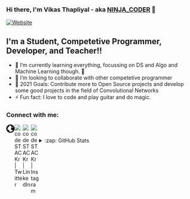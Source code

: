 ### Hi there, I'm Vikas Thapliyal - aka [NINJA_CODER][website] 👋

[![Website](https://img.shields.io/website?label=vikas-thapliyal.com&style=for-the-badge&url=https%3A%2F%2Fcodestackr.com)](http://vikas-thapliyal.netlify.app)

## I'm a Student, Competetive Programmer, Developer, and Teacher!!

- 🌱 I’m currently learning everything, focussing on DS and Algo and Machine Learning though. 🤣
- 👯 I’m looking to collaborate with other competetive programmer
- 🥅 2021 Goals: Contribute more to Open Source projects and develop some good projects in the field of Convolutional Networks
- ⚡ Fun fact: I love to code and play guitar and do magic.



### Connect with me:

[<img align="left" alt="http://vikas-thapliyal.netlify.app" width="22px" src="https://raw.githubusercontent.com/iconic/open-iconic/master/svg/globe.svg" />][website]
[<img align="left" alt="codeSTACKr | Twitter" width="22px" src="https://cdn.jsdelivr.net/npm/simple-icons@v3/icons/twitter.svg" />][twitter]
[<img align="left" alt="codeSTACKr | LinkedIn" width="22px" src="https://cdn.jsdelivr.net/npm/simple-icons@v3/icons/linkedin.svg" />][linkedin]
[<img align="left" alt="codeSTACKr | Instagram" width="22px" src="https://cdn.jsdelivr.net/npm/simple-icons@v3/icons/instagram.svg" />][instagram]

<br />
<br />
<details>
  <summary> :zap: GitHub Stats</summary>

  <img align="left" alt="codeSTACKr's GitHub Stats" src="https://github-readme-stats.codestackr.vercel.app/api?username=VICKY0071&show_icons=true&hide_border=true" />

</details>

[website]: http://vikas-thapliyal.netlify.app
[twitter]: http://vikas-thapliyal.netlify.app
[instagram]: https://www.instagram.com/coderr007/
[linkedin]: https://www.linkedin.com/in/vikas-thapliyal-3a0521170/
